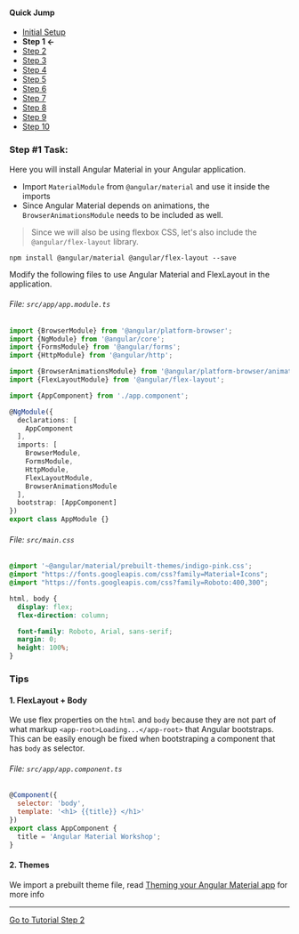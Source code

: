#### Quick Jump ####
* [Initial Setup](./INITIAL_SETUP.md)
* **Step 1 <-**
* [Step 2](./STEP_2.md)
* [Step 3](./STEP_3.md)
* [Step 4](./STEP_4.md)
* [Step 5](./STEP_4.md)
* [Step 6](./STEP_6.md)
* [Step 7](./STEP_7.md)
* [Step 8](./STEP_8.md)
* [Step 9](./STEP_9.md)
* [Step 10](./STEP_10.md)

### Step #1 Task:

Here you will install Angular Material in your Angular application.

* Import `MaterialModule` from `@angular/material` and use it inside the imports
* Since Angular Material depends on animations, the `BrowserAnimationsModule` needs to be included as well.

> Since we will also be using flexbox CSS, let's also include the `@angular/flex-layout` library.

```terminal
npm install @angular/material @angular/flex-layout --save
```

Modify the following files to use Angular Material and FlexLayout in the application.

###### File: `src/app/app.module.ts`


```ts
import {BrowserModule} from '@angular/platform-browser';
import {NgModule} from '@angular/core';
import {FormsModule} from '@angular/forms';
import {HttpModule} from '@angular/http';

import {BrowserAnimationsModule} from '@angular/platform-browser/animations';
import {FlexLayoutModule} from '@angular/flex-layout';

import {AppComponent} from './app.component';

@NgModule({
  declarations: [
    AppComponent
  ],
  imports: [
    BrowserModule,
    FormsModule,
    HttpModule,
    FlexLayoutModule,
    BrowserAnimationsModule
  ],
  bootstrap: [AppComponent]
})
export class AppModule {}
```

###### File: `src/main.css`

```css
@import '~@angular/material/prebuilt-themes/indigo-pink.css';
@import "https://fonts.googleapis.com/css?family=Material+Icons";
@import "https://fonts.googleapis.com/css?family=Roboto:400,300";

html, body {
  display: flex;
  flex-direction: column;

  font-family: Roboto, Arial, sans-serif;
  margin: 0;
  height: 100%;
}
```
### Tips

#### 1. FlexLayout + Body

We use flex properties on the `html` and `body` because they are not part of what markup `<app-root>Loading...</app-root>` that Angular bootstraps. This can be easily enough be fixed when bootstraping a component that has `body` as selector. 

###### File: `src/app/app.component.ts`

```js
@Component({
  selector: 'body',
  template: '<h1> {{title}} </h1>'
})
export class AppComponent {
  title = 'Angular Material Workshop';
}
```

#### 2. Themes

We import a prebuilt theme file, read [Theming your Angular Material app](https://github.com/angular/material2/blob/master/docs/theming.md) for more info



---
  
[Go to Tutorial Step 2](./STEP_2.md)
